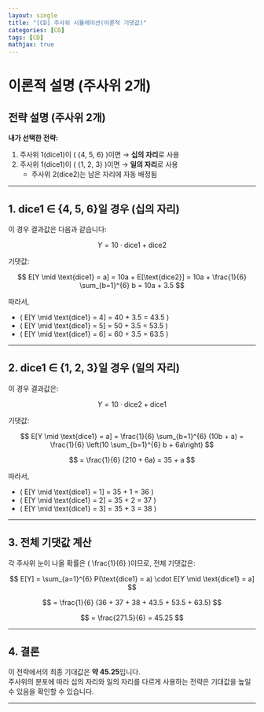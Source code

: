 ```yaml
---
layout: single
title: "[CD] 주사위 시뮬레이션(이론적 기댓값)" 
categories: [CD]
tags: [CD]
mathjax: true
---
```


# 이론적 설명 (주사위 2개)

## 전략 설명 (주사위 2개)

**내가 선택한 전략:**

1. 주사위 1(dice1)이 \( \{4, 5, 6\} \)이면 → **십의 자리**로 사용  
2. 주사위 1(dice1)이 \( \{1, 2, 3\} \)이면 → **일의 자리**로 사용  
   - 주사위 2(dice2)는 남은 자리에 자동 배정됨

---

## 1. dice1 ∈ {4, 5, 6}일 경우 (십의 자리)

이 경우 결과값은 다음과 같습니다:

$$
Y = 10 \cdot \text{dice1} + \text{dice2}
$$

기댓값:

$$
E[Y \mid \text{dice1} = a] = 10a + E[\text{dice2}] = 10a + \frac{1}{6} \sum_{b=1}^{6} b = 10a + 3.5
$$

따라서,

- \( E[Y \mid \text{dice1} = 4] = 40 + 3.5 = 43.5 \)  
- \( E[Y \mid \text{dice1} = 5] = 50 + 3.5 = 53.5 \)  
- \( E[Y \mid \text{dice1} = 6] = 60 + 3.5 = 63.5 \)

---

## 2. dice1 ∈ {1, 2, 3}일 경우 (일의 자리)

이 경우 결과값은:

$$
Y = 10 \cdot \text{dice2} + \text{dice1}
$$

기댓값:

$$
E[Y \mid \text{dice1} = a] = \frac{1}{6} \sum_{b=1}^{6} (10b + a) = \frac{1}{6} \left(10 \sum_{b=1}^{6} b + 6a\right)
$$

$$
= \frac{1}{6} (210 + 6a) = 35 + a
$$

따라서,

- \( E[Y \mid \text{dice1} = 1] = 35 + 1 = 36 \)  
- \( E[Y \mid \text{dice1} = 2] = 35 + 2 = 37 \)  
- \( E[Y \mid \text{dice1} = 3] = 35 + 3 = 38 \)

---

## 3. 전체 기댓값 계산

각 주사위 눈이 나올 확률은 \( \frac{1}{6} \)이므로, 전체 기댓값은:

$$
E[Y] = \sum_{a=1}^{6} P(\text{dice1} = a) \cdot E[Y \mid \text{dice1} = a]
$$

$$
= \frac{1}{6} (36 + 37 + 38 + 43.5 + 53.5 + 63.5)
$$

$$
= \frac{271.5}{6} = 45.25
$$

---

## 4. 결론

이 전략에서의 최종 기대값은 **약 45.25**입니다.  
주사위의 분포에 따라 십의 자리와 일의 자리를 다르게 사용하는 전략은 기대값을 높일 수 있음을 확인할 수 있습니다.

---

